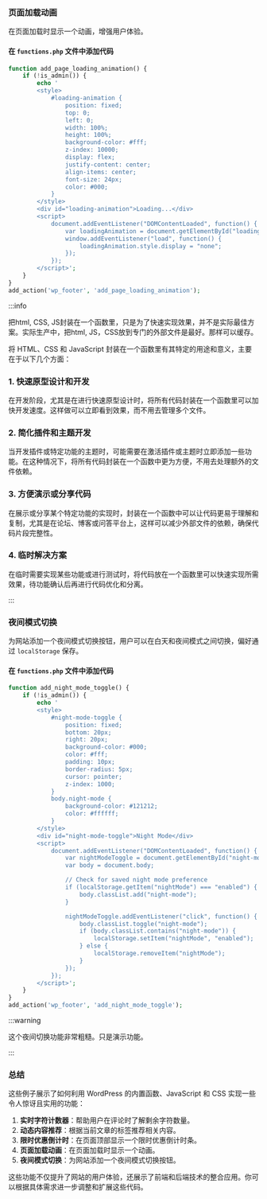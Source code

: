 ### 页面加载动画

在页面加载时显示一个动画，增强用户体验。

#### 在 `functions.php` 文件中添加代码



```php
function add_page_loading_animation() {
    if (!is_admin()) {
        echo '
        <style>
            #loading-animation {
                position: fixed;
                top: 0;
                left: 0;
                width: 100%;
                height: 100%;
                background-color: #fff;
                z-index: 10000;
                display: flex;
                justify-content: center;
                align-items: center;
                font-size: 24px;
                color: #000;
            }
        </style>
        <div id="loading-animation">Loading...</div>
        <script>
            document.addEventListener("DOMContentLoaded", function() {
                var loadingAnimation = document.getElementById("loading-animation");
                window.addEventListener("load", function() {
                    loadingAnimation.style.display = "none";
                });
            });
        </script>';
    }
}
add_action('wp_footer', 'add_page_loading_animation');
```

:::info

把html, CSS, JS封装在一个函数里，只是为了快速实现效果，并不是实际最佳方案。实际生产中，把html, JS，CSS放到专门的外部文件是最好。那样可以缓存。

将 HTML、CSS 和 JavaScript 封装在一个函数里有其特定的用途和意义，主要在于以下几个方面：

### 1. 快速原型设计和开发

在开发阶段，尤其是在进行快速原型设计时，将所有代码封装在一个函数里可以加快开发速度。这样做可以立即看到效果，而不用去管理多个文件。

### 2. 简化插件和主题开发

当开发插件或特定功能的主题时，可能需要在激活插件或主题时立即添加一些功能。在这种情况下，将所有代码封装在一个函数中更为方便，不用去处理额外的文件依赖。

### 3. 方便演示或分享代码

在展示或分享某个特定功能的实现时，封装在一个函数中可以让代码更易于理解和复制，尤其是在论坛、博客或问答平台上，这样可以减少外部文件的依赖，确保代码片段完整性。

### 4. 临时解决方案

在临时需要实现某些功能或进行测试时，将代码放在一个函数里可以快速实现所需效果，待功能确认后再进行代码优化和分离。

:::

### 夜间模式切换

为网站添加一个夜间模式切换按钮，用户可以在白天和夜间模式之间切换，偏好通过 `localStorage` 保存。

#### 在 `functions.php` 文件中添加代码

```php
function add_night_mode_toggle() {
    if (!is_admin()) {
        echo '
        <style>
            #night-mode-toggle {
                position: fixed;
                bottom: 20px;
                right: 20px;
                background-color: #000;
                color: #fff;
                padding: 10px;
                border-radius: 5px;
                cursor: pointer;
                z-index: 1000;
            }
            body.night-mode {
                background-color: #121212;
                color: #ffffff;
            }
        </style>
        <div id="night-mode-toggle">Night Mode</div>
        <script>
            document.addEventListener("DOMContentLoaded", function() {
                var nightModeToggle = document.getElementById("night-mode-toggle");
                var body = document.body;

                // Check for saved night mode preference
                if (localStorage.getItem("nightMode") === "enabled") {
                    body.classList.add("night-mode");
                }

                nightModeToggle.addEventListener("click", function() {
                    body.classList.toggle("night-mode");
                    if (body.classList.contains("night-mode")) {
                        localStorage.setItem("nightMode", "enabled");
                    } else {
                        localStorage.removeItem("nightMode");
                    }
                });
            });
        </script>';
    }
}
add_action('wp_footer', 'add_night_mode_toggle');
```

:::warning

这个夜间切换功能非常粗糙。只是演示功能。

:::

### 总结

这些例子展示了如何利用 WordPress 的内置函数、JavaScript 和 CSS 实现一些令人惊讶且实用的功能：

1. **实时字符计数器**：帮助用户在评论时了解剩余字符数量。
2. **动态内容推荐**：根据当前文章的标签推荐相关内容。
3. **限时优惠倒计时**：在页面顶部显示一个限时优惠倒计时条。
4. **页面加载动画**：在页面加载时显示一个动画。
5. **夜间模式切换**：为网站添加一个夜间模式切换按钮。

这些功能不仅提升了网站的用户体验，还展示了前端和后端技术的整合应用。你可以根据具体需求进一步调整和扩展这些代码。
